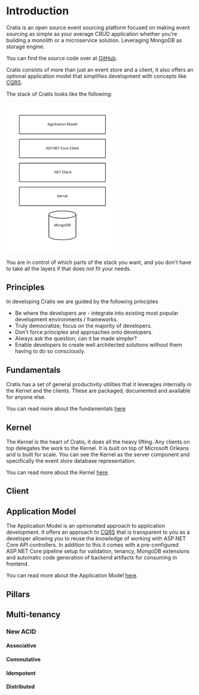 # Introduction

Cratis is an open source event sourcing platform focused on making event sourcing as simple as your average CRUD
application whether you're building a monolith or a microservice solution. Leveraging MongoDB as storage engine.

You can find the source code over at [GitHub](https://github.com/aksio-insurtech/cratis).

Cratis consists of more than just an event store and a client, it also offers an optional application model that
simplifies development with concepts like [CQRS](https://en.wikipedia.org/wiki/Command%E2%80%93query_separation#Command_Query_Responsibility_Segregation).

The stack of Cratis looks like the following:

<img src="./images/cratis-layers.jpg" width="300" />

You are in control of which parts of the stack you want, and you don't have to take all the layers if that
does not fit your needs.

## Principles

In developing Cratis we are guided by the following principles

* Be where the developers are - integrate into existing most popular development environments / frameworks.
* Truly democratize; focus on the majority of developers.
* Don't force principles and approaches onto developers.
* Always ask the question; can it be made simpler?
* Enable developers to create well architected solutions without them having to do so consciously.

## Fundamentals

Cratis has a set of general productivity utilities that it leverages internally in the Kernel and the clients.
These are packaged, documented and available for anyone else.

You can read more about the fundamentals [here](./fundamentals/index.md)

## Kernel

The Kernel is the heart of Cratis, it does all the heavy lifting. Any clients on top delegates the work to the
Kernel. It is built on top of Microsoft Orleans and is built for scale. You can see the Kernel as the server
component and specifically the event store database representation.

You can read more about the Kernel [here](./kernel/index.md).

## Client

## Application Model

The Application Model is an opinionated approach to application development. It offers an approach to [CQRS](https://en.wikipedia.org/wiki/Command%E2%80%93query_separation#Command_Query_Responsibility_Segregation)
that is transparent to you as a developer allowing you to reuse the knowledge of working with ASP.NET Core API
controllers. In addition to this it comes with a pre-configured ASP.NET Core pipeline setup for validation, tenancy,
MongoDB extensions and automatic code generation of backend artifacts for consuming in frontend.

You can read more about the Application Model [here](./application-model/index.md).

## Pillars

## Multi-tenancy

### New ACID

#### Associative

#### Commutative

#### Idempotent

#### Distributed
